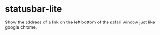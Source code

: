 # statusbar-lite
Show the address of a link on the left bottom of the safari window just like google chrome.

